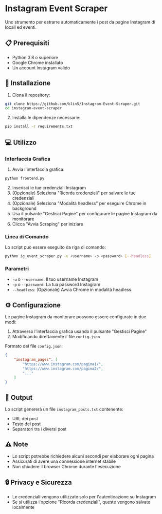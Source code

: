 # Instagram Event Scraper

Uno strumento per estrarre automaticamente i post da pagine Instagram di locali ed eventi.

## 📋 Prerequisiti

- Python 3.8 o superiore
- Google Chrome installato
- Un account Instagram valido

## 🚀 Installazione

1. Clona il repository:
```bash
git clone https://github.com/blin5/Instagram-Event-Scraper.git
cd instagram-event-scraper
```
2. Installa le dipendenze necessarie:
```bash
pip install -r requirements.txt
```

## 💻 Utilizzo

### Interfaccia Grafica

1. Avvia l'interfaccia grafica:
```bash
python frontend.py
```

2. Inserisci le tue credenziali Instagram
3. (Opzionale) Seleziona "Ricorda credenziali" per salvare le tue credenziali
4. (Opzionale) Seleziona "Modalità headless" per eseguire Chrome in background
5. Usa il pulsante "Gestisci Pagine" per configurare le pagine Instagram da monitorare
6. Clicca "Avvia Scraping" per iniziare

### Linea di Comando

Lo script può essere eseguito da riga di comando:

```bash
python ig_event_scraper.py -u <username> -p <password> [--headless]
```

### Parametri
- `-u` o `--username`: Il tuo username Instagram
- `-p` o `--password`: La tua password Instagram
- `--headless`: (Opzionale) Avvia Chrome in modalità headless

## ⚙️ Configurazione

Le pagine Instagram da monitorare possono essere configurate in due modi:
1. Attraverso l'interfaccia grafica usando il pulsante "Gestisci Pagine"
2. Modificando direttamente il file `config.json`

Formato del file `config.json`:
```json
{
    "instagram_pages": [
        "https://www.instagram.com/pagina1/",
        "https://www.instagram.com/pagina2/",
        "..."
    ]
}
```

## 📄 Output

Lo script genererà un file `instagram_posts.txt` contenente:
- URL dei post
- Testo dei post
- Separatori tra i diversi post

## ⚠️ Note
- Lo script potrebbe richiedere alcuni secondi per elaborare ogni pagina
- Assicurati di avere una connessione internet stabile
- Non chiudere il browser Chrome durante l'esecuzione

## 🔒 Privacy e Sicurezza
- Le credenziali vengono utilizzate solo per l'autenticazione su Instagram
- Se si utilizza l'opzione "Ricorda credenziali", queste vengono salvate localmente